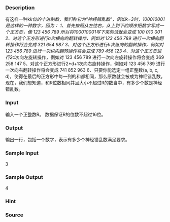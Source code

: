 
### Description
有这样一种k*k位的十进制数，我们称它为“神经错乱数”，例如k=3时，100010001是这样的一种数字，因为：
1、首先按照从左往右，从上到下的顺序把数字写成一个正方形，像
123
456
789
所以将100010001写下来的话就会变成
100
010
001
2、对这个正方形进行a次横向的翻转操作，例如对
123
456
789
进行一次横向翻转操作将会变成
321
654
987
3、对这个正方形进行b次纵向的翻转操作，例如对
123
456
789
进行一次纵向翻转操作将会变成
789
456
123
4、对这个正方形进行2*c次向左旋转操作，例如对
123
456
789
进行一次向左旋转操作将会变成
369
258
147
5、对这个正方形进行2*d+1次向右旋转操作，例如对
123
456
789
进行一次向右翻转操作将会变成
741
852
963
6、只要你能选定一组正整数(a, b, c, d)，使得在最后的正方形中每一列的和都相同，那么原数就会被成为神经错乱数。
现在，我们想知道，和R位数相同并且大小不超过R的数当中，有多少个数是神经错乱数。
### Input
输入一个正整数R。
数据保证R的位数不超过16位。
### Output
输出一行，包括一个数字，表示有多少个神经错乱数满足要求。
### Sample Input
3

### Sample Output
4
### Hint

### Source
